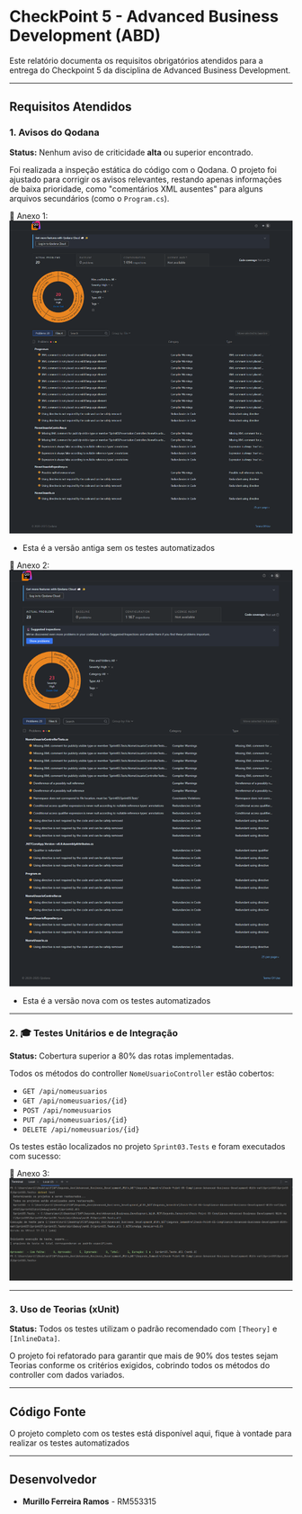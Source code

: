 # CheckPoint 5 - Advanced Business Development (ABD)

Este relatório documenta os requisitos obrigatórios atendidos para a entrega do Checkpoint 5 da disciplina de Advanced Business Development.

---

## Requisitos Atendidos

### 1.  Avisos do Qodana

**Status:** Nenhum aviso de criticidade **alta** ou superior encontrado.

Foi realizada a inspeção estática do código com o Qodana. O projeto foi ajustado para corrigir os avisos relevantes, restando apenas informações de baixa prioridade, como "comentários XML ausentes" para alguns arquivos secundários (como o `Program.cs`).

📎 Anexo 1: ![Relatório Qodana](./qodana_relatorio.png)
* Esta é a versão antiga sem os testes automatizados

📎 Anexo 2: ![Relatório Qodana atualizado](./qodana_relatorio_apos_testes.png)
* Esta é a versão nova com os testes automatizados

---

### 2. 🎓 Testes Unitários e de Integração

**Status:** Cobertura superior a 80% das rotas implementadas.

Todos os métodos do controller `NomeUsuarioController` estão cobertos:
- `GET /api/nomeusuarios`
- `GET /api/nomeusuarios/{id}`
- `POST /api/nomeusuarios`
- `PUT /api/nomeusuarios/{id}`
- `DELETE /api/nomeusuarios/{id}`

Os testes estão localizados no projeto `Sprint03.Tests` e foram executados com sucesso:

📎 Anexo 3: ![Terminal com os Testes sucedidos](./terminal_testes.png)

---

### 3. Uso de Teorias (xUnit)

**Status:** Todos os testes utilizam o padrão recomendado com `[Theory]` e `[InlineData]`.

O projeto foi refatorado para garantir que mais de 90% dos testes sejam Teorias conforme os critérios exigidos, cobrindo todos os métodos do controller com dados variados.

---

## Código Fonte

O projeto completo com os testes está disponível aqui, fique à vontade para realizar os testes automatizados

---

## Desenvolvedor

- **Murillo Ferreira Ramos** - RM553315



